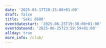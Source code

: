 ```yaml
---
date: '2025-03-17T20:15:00+01:00'
draft: false
title: 'Seki 8600'
eventdatestart: '2025-06-25T19:30:00+01:00'
eventdateend: '2025-06-25T23:59:59+01:00'
allday: true
more_info: /club/
---
```

